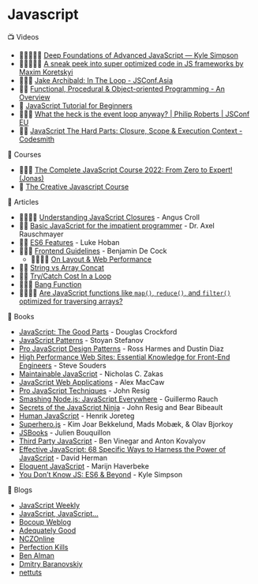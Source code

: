 # Javascript

:tv: Videos
- 🌟🌟🌟🌟🌟 [Deep Foundations of Advanced JavaScript — Kyle Simpson](https://www.youtube.com/watch?v=HcW5-P2SNec&list=PL7TWHDHuOUJu2CF_iSCczuNZviKfsMx5T&index=1)
- 🌟🌟🌟🌟🌟 [ A sneak peek into super optimized code in JS frameworks by Maxim Koretskyi](https://www.youtube.com/watch?v=_VHNTC67NR8&list=PL7TWHDHuOUJu2CF_iSCczuNZviKfsMx5T&index=3)
- 🌟🌟🌟 [Jake Archibald: In The Loop - JSConf.Asia](https://www.youtube.com/watch?v=cCOL7MC4Pl0)
- 🌟🌟 [Functional, Procedural & Object-oriented Programming - An Overview](https://www.youtube.com/watch?v=aoE-92Ac4zE)
- 🌟 [JavaScript Tutorial for Beginners](https://www.youtube.com/watch?v=Qqx_wzMmFeA)
- 🌟🌟🌟 [What the heck is the event loop anyway? | Philip Roberts | JSConf EU](https://www.youtube.com/watch?v=8aGhZQkoFbQ&ab_channel=JSConf)
- 🌟🌟 [JavaScript The Hard Parts: Closure, Scope & Execution Context - Codesmith](https://www.youtube.com/watch?v=XTAzsODSCsM)

:movie_camera: Courses
- 🌟🌟🌟 [The Complete JavaScript Course 2022: From Zero to Expert!(Jonas)](https://www.udemy.com/course/the-complete-javascript-course/learn)
- 🌟 [The Creative Javascript Course](https://developedbyed.com/p/the-creative-javascript-course)

:memo: Articles
  - 🌟🌟🌟🌟 [Understanding JavaScript Closures](https://javascriptweblog.wordpress.com/2010/10/25/understanding-javascript-closures/) - Angus Croll
  - 🌟🌟 [Basic JavaScript for the impatient programmer](https://www.2ality.com/2013/06/basic-javascript.html) - Dr. Axel Rauschmayer
  - 🌟🌟 [ES6 Features](https://github.com/lukehoban/es6features) - Luke Hoban
  - 🌟🌟🌟 [Frontend Guidelines](https://github.com/bendc/frontend-guidelines) - Benjamin De Cock
    - 🌟🌟🌟🌟 [On Layout & Web Performance](https://www.kellegous.com/j/2013/01/26/layout-performance/)
  - 🌟🌟 [String vs Array Concat](https://jsperf.com/string-vs-array-concat/2)
  - 🌟🌟 [Try/Catch Cost In a Loop](https://jsperf.com/try-catch-in-loop-cost/12)
  - 🌟🌟🌟 [Bang Function](https://jsperf.com/bang-function)
  - 🌟🌟🌟🌟 [Are JavaScript functions like `map()`, `reduce()`, and `filter()` optimized for traversing arrays?](https://www.quora.com/JavaScript-programming-language-Are-Javascript-functions-like-map-reduce-and-filter-already-optimized-for-traversing-array/answer/Quildreen-Motta)
  
:closed_book: Books
  - [JavaScript: The Good Parts](https://www.amazon.com/JavaScript-Good-Parts-Douglas-Crockford/dp/0596517742) - Douglas Crockford
  - [JavaScript Patterns](https://www.amazon.com/JavaScript-Patterns-Stoyan-Stefanov/dp/0596806752) - Stoyan Stefanov
  - [Pro JavaScript Design Patterns](https://www.amazon.com/JavaScript-Design-Patterns-Recipes-Problem-Solution/dp/159059908X) - Ross Harmes and Dustin Diaz
  - [High Performance Web Sites: Essential Knowledge for Front-End Engineers](https://www.amazon.com/High-Performance-Web-Sites-Essential/dp/0596529309) - Steve Souders
  - [Maintainable JavaScript](https://www.amazon.com/Maintainable-JavaScript-Nicholas-C-Zakas/dp/1449327680) - Nicholas C. Zakas
  - [JavaScript Web Applications](https://www.amazon.com/JavaScript-Web-Applications-Alex-MacCaw/dp/144930351X) - Alex MacCaw
  - [Pro JavaScript Techniques](https://www.amazon.com/Pro-JavaScript-Techniques-John-Resig/dp/1590597273) - John Resig
  - [Smashing Node.js: JavaScript Everywhere](https://www.amazon.com/Smashing-Node-js-JavaScript-Everywhere-Magazine/dp/1119962595) - Guillermo Rauch
  - [Secrets of the JavaScript Ninja](https://www.amazon.com/Secrets-JavaScript-Ninja-John-Resig/dp/193398869X) - John Resig and Bear Bibeault
  - [Human JavaScript](http://humanjavascript.com/) - Henrik Joreteg
  - [Superhero.js](http://superherojs.com/) - Kim Joar Bekkelund, Mads Mobæk, & Olav Bjorkoy
  - [JSBooks](https://jsbooks.revolunet.com/) - Julien Bouquillon
  - [Third Party JavaScript](https://www.manning.com/books/third-party-javascript) - Ben Vinegar and Anton Kovalyov
  - [Effective JavaScript: 68 Specific Ways to Harness the Power of JavaScript](https://amzn.com/0321812182) - David Herman
  - [Eloquent JavaScript](https://eloquentjavascript.net/) - Marijn Haverbeke
  - [You Don’t Know JS: ES6 & Beyond](https://shop.oreilly.com/product/0636920033769.do) - Kyle Simpson

:open_file_folder: Blogs
  - [JavaScript Weekly](https://javascriptweekly.com/)
  - [JavaScript, JavaScript...](https://javascriptweblog.wordpress.com/)
  - [Bocoup Weblog](https://bocoup.com/weblog)
  - [Adequately Good](https://www.adequatelygood.com/)
  - [NCZOnline](https://www.nczonline.net/)
  - [Perfection Kills](http://perfectionkills.com/)
  - [Ben Alman](https://benalman.com/)
  - [Dmitry Baranovskiy](http://dmitry.baranovskiy.com/)
  - [nettuts](https://code.tutsplus.com/?s=javascript)
